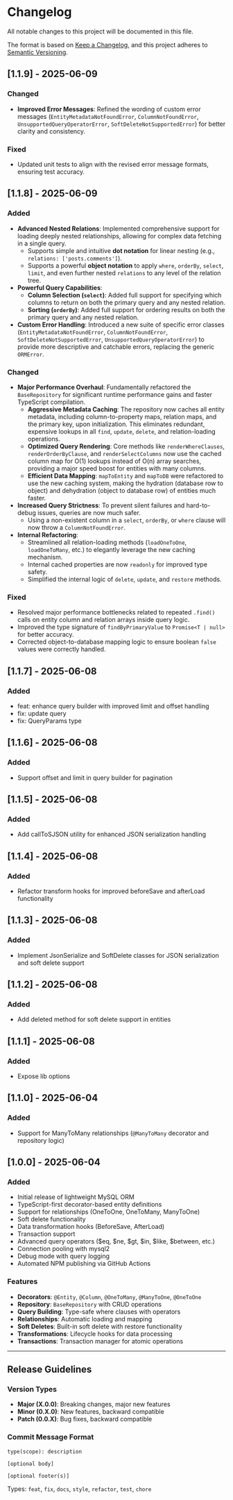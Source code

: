 # Changelog

All notable changes to this project will be documented in this file.

The format is based on [Keep a Changelog](https://keepachangelog.com/en/1.0.0/),
and this project adheres to [Semantic Versioning](https://semver.org/spec/v2.0.0.html).

## [1.1.9] - 2025-06-09

### Changed

-   **Improved Error Messages**: Refined the wording of custom error messages (`EntityMetadataNotFoundError`, `ColumnNotFoundError`, `UnsupportedQueryOperatorError`, `SoftDeleteNotSupportedError`) for better clarity and consistency.

### Fixed

-   Updated unit tests to align with the revised error message formats, ensuring test accuracy.

## [1.1.8] - 2025-06-09

### Added

-   **Advanced Nested Relations**: Implemented comprehensive support for loading deeply nested relationships, allowing for complex data fetching in a single query.
    -   Supports simple and intuitive **dot notation** for linear nesting (e.g., `relations: ['posts.comments']`).
    -   Supports a powerful **object notation** to apply `where`, `orderBy`, `select`, `limit`, and even further nested `relations` to any level of the relation tree.
-   **Powerful Query Capabilities**:
    -   **Column Selection (`select`)**: Added full support for specifying which columns to return on both the primary query and any nested relation.
    -   **Sorting (`orderBy`)**: Added full support for ordering results on both the primary query and any nested relation.
-   **Custom Error Handling**: Introduced a new suite of specific error classes (`EntityMetadataNotFoundError`, `ColumnNotFoundError`, `SoftDeleteNotSupportedError`, `UnsupportedQueryOperatorError`) to provide more descriptive and catchable errors, replacing the generic `ORMError`.

### Changed

-   **Major Performance Overhaul**: Fundamentally refactored the `BaseRepository` for significant runtime performance gains and faster TypeScript compilation.
    -   **Aggressive Metadata Caching**: The repository now caches all entity metadata, including column-to-property maps, relation maps, and the primary key, upon initialization. This eliminates redundant, expensive lookups in all `find`, `update`, `delete`, and relation-loading operations.
    -   **Optimized Query Rendering**: Core methods like `renderWhereClauses`, `renderOrderByClause`, and `renderSelectColumns` now use the cached column map for O(1) lookups instead of O(n) array searches, providing a major speed boost for entities with many columns.
    -   **Efficient Data Mapping**: `mapToEntity` and `mapToDB` were refactored to use the new caching system, making the hydration (database row to object) and dehydration (object to database row) of entities much faster.
-   **Increased Query Strictness**: To prevent silent failures and hard-to-debug issues, queries are now much safer.
    -   Using a non-existent column in a `select`, `orderBy`, or `where` clause will now throw a `ColumnNotFoundError`.
-   **Internal Refactoring**:
    -   Streamlined all relation-loading methods (`loadOneToOne`, `loadOneToMany`, etc.) to elegantly leverage the new caching mechanism.
    -   Internal cached properties are now `readonly` for improved type safety.
    -   Simplified the internal logic of `delete`, `update`, and `restore` methods.

### Fixed

-   Resolved major performance bottlenecks related to repeated `.find()` calls on entity column and relation arrays inside query logic.
-   Improved the type signature of `findByPrimaryValue` to `Promise<T | null>` for better accuracy.
-   Corrected object-to-database mapping logic to ensure boolean `false` values were correctly handled.

## [1.1.7] - 2025-06-08

### Added
- feat: enhance query builder with improved limit and offset handling
- fix: update query
- fix: QueryParams type

## [1.1.6] - 2025-06-08

### Added
- Support offset and limit in query builder for pagination

## [1.1.5] - 2025-06-08

### Added
- Add callToSJSON utility for enhanced JSON serialization handling

## [1.1.4] - 2025-06-08

### Added
- Refactor transform hooks for improved beforeSave and afterLoad functionality

## [1.1.3] - 2025-06-08

### Added
- Implement JsonSerialize and SoftDelete classes for JSON serialization and soft delete support

## [1.1.2] - 2025-06-08

### Added
- Add deleted method for soft delete support in entities

## [1.1.1] - 2025-06-08

### Added
- Expose lib options

## [1.1.0] - 2025-06-04

### Added
- Support for ManyToMany relationships (`@ManyToMany` decorator and repository logic)

## [1.0.0] - 2025-06-04

### Added
- Initial release of lightweight MySQL ORM
- TypeScript-first decorator-based entity definitions
- Support for relationships (OneToOne, OneToMany, ManyToOne)
- Soft delete functionality
- Data transformation hooks (BeforeSave, AfterLoad)
- Transaction support
- Advanced query operators ($eq, $ne, $gt, $in, $like, $between, etc.)
- Connection pooling with mysql2
- Debug mode with query logging
- Automated NPM publishing via GitHub Actions

### Features
- **Decorators**: `@Entity`, `@Column`, `@OneToMany`, `@ManyToOne`, `@OneToOne`
- **Repository**: `BaseRepository` with CRUD operations
- **Query Building**: Type-safe where clauses with operators
- **Relationships**: Automatic loading and mapping
- **Soft Deletes**: Built-in soft delete with restore functionality
- **Transformations**: Lifecycle hooks for data processing
- **Transactions**: Transaction manager for atomic operations

---

## Release Guidelines

### Version Types
- **Major (X.0.0)**: Breaking changes, major new features
- **Minor (0.X.0)**: New features, backward compatible
- **Patch (0.0.X)**: Bug fixes, backward compatible

### Commit Message Format
```
type(scope): description

[optional body]

[optional footer(s)]
```

Types: `feat`, `fix`, `docs`, `style`, `refactor`, `test`, `chore` 
